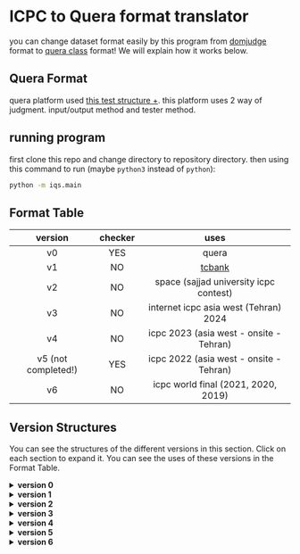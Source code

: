 # ICPC to Quera format translator

you can change dataset format easily by this program from [domjudge](https://www.domjudge.org/) format to [quera class](https://quera.org/) format! We will explain how it works below.

## Quera Format
quera platform used [this test structure +](https://github.com/mjnaderi/Sharif-Judge/blob/docs/v1.4/tests_structure.md#tester-method). this platform uses 2 way of judgment. input/output method and tester method.

## running program
first clone this repo and change directory to repository directory. then using this command to run (maybe `python3` instead of `python`):
```bash
python -m iqs.main
```

## Format Table
| version | checker | uses |
|:---:|:---:|:---:|
| v0 | YES | quera |
| v1 | NO | [tcbank](https://github.com/EnAnsasri/cph) |
| v2 | NO | space (sajjad university icpc contest) |
| v3 | NO | internet icpc asia west (Tehran) 2024 |
| v4 | NO | icpc 2023 (asia west - onsite - Tehran) |
| v5 (not completed!) | YES | icpc 2022 (asia west - onsite - Tehran) |
| v6 | NO | icpc world final (2021, 2020, 2019) |

## Version Structures
You can see the structures of the different versions in this section. Click on each section to expand it. You can see the uses of these versions in the Format Table.



<details><summary><strong>version 0</strong></summary>

```bash
./contest_name
    ./[problem_letter]
        problem.zip
            ./in
                input[test_case_number].txt
            ./out
                output[test_case_number].txt
            tester.cpp # tester file
```

<details><summary>test case example</summary>

```cpp
/*
 * tester.cpp
 */
 
#include <iostream>
#include <fstream>
#include <string>
using namespace std;
int main(int argc, char const *argv[])
{
 
	ifstream test_in(argv[1]);    /* This stream reads from test's input file   */
	ifstream test_out(argv[2]);   /* This stream reads from test's output file  */
	ifstream user_out(argv[3]);   /* This stream reads from user's output file  */
 
	/* Your code here */
	/* If user's output is correct, return 0, otherwise return 1       */
 
	...
 
}
```
</details>
</details>

<details><summary><strong>version 1</strong></summary>

```bash
./contest_name
    ./[problem_letter]
        [test_case_number].in
        [test_case_number].ans
        tester.cpp # tester file
```
</details>

<details><summary><strong>version 2</strong></summary>

```bash
contest.zip
    [problem_letter].zip
        ./data
            ./secret
                [test_case_number].in
                [test_case_number].ans
```
hint: If the number of test cases is 2 digits, the first test case starts at `01`.
</details>

<details><summary><strong>version 3</strong></summary>

```bash
[contest_name].zip
    ./tests-[problem_letter]
        [test_case_number].in
        [test_case_number].ans
```
There is a bit of instability in this version. It can be either completely normal or in the form `x-y.in` or `.ans`. Where `x` is `0` or `1` (zero means the test case is `public` and other means `private`) and y starts at `01`.
</details>

<details><summary><strong>version 4</strong></summary>

```bash
[contest_name].zip
    ./testdata
        ./[problem_letter]-[problem_name]
            ./data
                ./samble
                    [test_case_number].in
                    [test_case_number].ans
                ./secret
                    [test_case_number].in
                    [test_case_number].ans
```
hint: files format `x-y.in` or `.ans`. Where `x` is `0` or `1` (zero means the test case is `public` and other means `private`) and y starts at `01`.
</details>

<details><summary><strong>version 5</strong></summary>

```bash
[contest_name].zip
    ./testdata
        ./[problem_letter]
            [test_case_number].in
            [test_case_number].ans
            ./checker
                checker.cpp # + Makefile and testlib.h
```
hint: files format `x-y.in` or `.ans`. Where `x` is `0` or `1` (zero means the test case is `public` and other means `private`) and y starts at `01`.
</details>

<details><summary><strong>version 6</strong></summary>
```bash
[contest_name].zip
    ./[contest_name]
        ./[problem_letter]-[problem_name]
            [test_case_number].in
            [test_case_number].ans
```
</details>